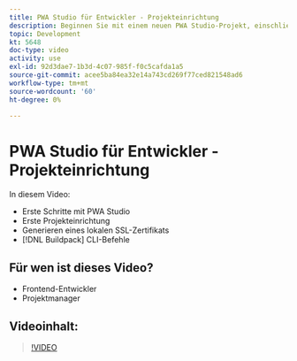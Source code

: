 ```yaml
---
title: PWA Studio für Entwickler - Projekteinrichtung
description: Beginnen Sie mit einem neuen PWA Studio-Projekt, einschließlich der Generierung eines lokalen SSL-Zertifikats und der Build Pack-CLI-Befehle.
topic: Development
kt: 5648
doc-type: video
activity: use
exl-id: 92d3dae7-1b3d-4c07-985f-f0c5cafda1a5
source-git-commit: acee5ba84ea32e14a743cd269f77ced821548ad6
workflow-type: tm+mt
source-wordcount: '60'
ht-degree: 0%

---
```


# PWA Studio für Entwickler - Projekteinrichtung

In diesem Video:

- Erste Schritte mit PWA Studio
- Erste Projekteinrichtung
- Generieren eines lokalen SSL-Zertifikats
- [!DNL Buildpack] CLI-Befehle

## Für wen ist dieses Video?

- Frontend-Entwickler
- Projektmanager

## Videoinhalt:

>[!VIDEO](https://video.tv.adobe.com/v/35719?quality=12&learn=on)
